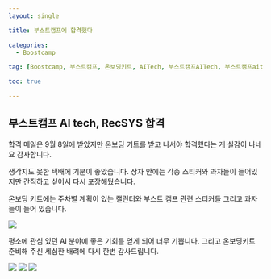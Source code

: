 ```yaml
---
layout: single

title: 부스트캠프에 합격했다

categories:
  - Boostcamp

tag: [Boostcamp, 부스트캠프, 온보딩키트, AITech, 부스트캠프AITech, 부스트캠프aitech4기, 부스트캠프온보딩키트, AITech온보딩키트, 부스트캠퍼만을위한선물,부캠온보딩키트, 네이버커넥트, ,네이버커넥트재단]

toc: true

---
```


## 부스트캠프 AI tech, RecSYS 합격
합격 메일은 9월 8일에 받았지만 온보딩 키트를 받고 나서야 합격했다는 게 실감이 나네요 감사합니다.  

생각지도 못한 택배에 기분이 좋았습니다.
상자 안에는 각종 스티커와 과자들이 들어있지만 간직하고 싶어서 다시 포장해뒀습니다.   

온보딩 키트에는 주차별 계획이 있는 캘린더와 부스트 캠프 관련 스티커들 그리고 과자들이 들어 있습니다.   

<img src="https://user-images.githubusercontent.com/94548914/191517196-e4e9d04a-7497-47df-b740-0a7a86bae345.png">

평소에 관심 있던 AI 분야에 좋은 기회를 얻게 되어 너무 기쁩니다. 그리고 온보딩키트 준비해 주신 세심한 배려에 다시 한번 감사드립니다.

<img width="" src="https://user-images.githubusercontent.com/94548914/193437484-ae3d1d95-833e-4553-b6d6-62d99a755074.jpeg">
<img width="" src="https://user-images.githubusercontent.com/94548914/193437480-562d0a3d-aabc-44b9-b738-7fcf6e4f6d2a.jpeg">
<img width="" src="https://user-images.githubusercontent.com/94548914/193437478-242c9101-c0f6-4bce-8009-6f140b79e321.jpeg">

